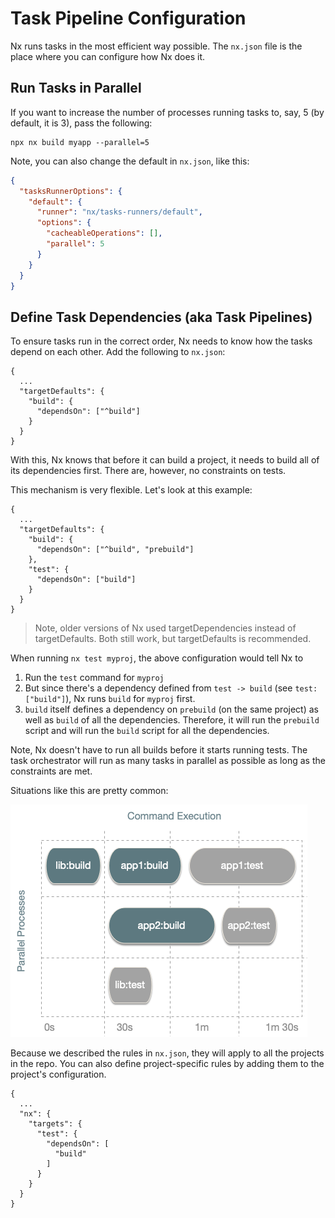 # Task Pipeline Configuration

Nx runs tasks in the most efficient way possible. The `nx.json` file is the place where you can configure how Nx does it.

## Run Tasks in Parallel

If you want to increase the number of processes running tasks to, say, 5 (by default, it is 3), pass the
following:

```shell
npx nx build myapp --parallel=5
```

Note, you can also change the default in `nx.json`, like this:

```json {% fileName="nx.json"%}
{
  "tasksRunnerOptions": {
    "default": {
      "runner": "nx/tasks-runners/default",
      "options": {
        "cacheableOperations": [],
        "parallel": 5
      }
    }
  }
}
```

## Define Task Dependencies (aka Task Pipelines)

To ensure tasks run in the correct order, Nx needs to know how the tasks depend on each other. Add the following to `nx.json`:

```jsonc {% fileName="nx.json"%}
{
  ...
  "targetDefaults": {
    "build": {
      "dependsOn": ["^build"]
    }
  }
}
```

With this, Nx knows that before it can build a project, it needs to build all of its dependencies first. There are, however, no constraints on tests.

This mechanism is very flexible. Let's look at this example:

```jsonc {% fileName="nx.json"%}
{
  ...
  "targetDefaults": {
    "build": {
      "dependsOn": ["^build", "prebuild"]
    },
    "test": {
      "dependsOn": ["build"]
    }
  }
}
```

> Note, older versions of Nx used targetDependencies instead of targetDefaults. Both still work, but targetDefaults is
> recommended.

When running `nx test myproj`, the above configuration would tell Nx to

1. Run the `test` command for `myproj`
2. But since there's a dependency defined from `test -> build` (see `test:["build"]`), Nx runs `build` for `myproj`
   first.
3. `build` itself defines a dependency on `prebuild` (on the same project) as well as `build` of all the dependencies.
   Therefore, it will run the `prebuild` script and will run the `build` script for all the dependencies.

Note, Nx doesn't have to run all builds before it starts running tests. The task orchestrator will run as many tasks
in parallel as possible as long as the constraints are met.

Situations like this are pretty common:

![Mixing Targets](../images/running-tasks/mixing-targets.png)

Because we described the rules in `nx.json`, they will apply to all the projects in the repo. You can also define
project-specific rules by adding them to the project's configuration.

```jsonc {% fileName="nx.json"%}
{
  ...
  "nx": {
    "targets": {
      "test": {
        "dependsOn": [
          "build"
        ]
      }
    }
  }
}
```
